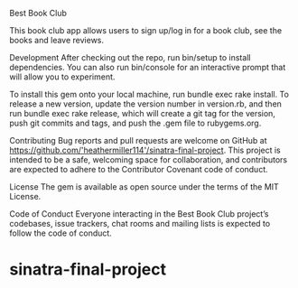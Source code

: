 Best Book Club

This book club app allows users to sign up/log in for a book club, see the books and leave reviews.

Development
After checking out the repo, run bin/setup to install dependencies. You can also run bin/console for an interactive prompt that will allow you to experiment.

To install this gem onto your local machine, run bundle exec rake install. To release a new version, update the version number in version.rb, and then run bundle exec rake release, which will create a git tag for the version, push git commits and tags, and push the .gem file to rubygems.org.

Contributing
Bug reports and pull requests are welcome on GitHub at https://github.com/'heathermiller114'/sinatra-final-project. This project is intended to be a safe, welcoming space for collaboration, and contributors are expected to adhere to the Contributor Covenant code of conduct.

License
The gem is available as open source under the terms of the MIT License.

Code of Conduct
Everyone interacting in the Best Book Club project’s codebases, issue trackers, chat rooms and mailing lists is expected to follow the code of conduct.
# sinatra-final-project
